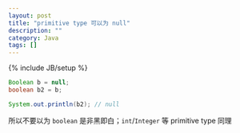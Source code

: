 ```yaml
---
layout: post
title: "primitive type 可以为 null"
description: ""
category: Java
tags: []
---
```

{% include JB/setup %}

```java
Boolean b = null; 
boolean b2 = b;

System.out.println(b2); // null
```

所以不要以为 `boolean` 是非黑即白；`int`/`Integer` 等 primitive type 同理